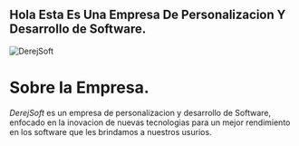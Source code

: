 ## Hola Esta Es Una Empresa De Personalizacion Y  Desarrollo de Software.

![DerejSoft](https://github.com/user-attachments/assets/ea827088-328e-4f10-8793-9995bf97a9ff)

# Sobre la Empresa.
*DerejSoft* es un empresa de personalizacion y desarrollo de Software, enfocado en la inovacion de nuevas tecnologias para un mejor rendimiento en los software que les brindamos a nuestros usurios. 
